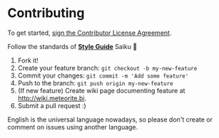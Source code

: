 # Contributing

To get started, [sign the Contributor License Agreement](https://www.clahub.com/agreements/OSBI/saiku-ui).

Follow the standards of [**Style Guide**](https://github.com/OSBI/saiku-styleguide) Saiku :metal:

1. Fork it!
2. Create your feature branch: `git checkout -b my-new-feature`
3. Commit your changes: `git commit -m 'Add some feature'`
4. Push to the branch: `git push origin my-new-feature`
5. (If new feature) Create wiki page documenting feature at http://wiki.meteorite.bi.
6. Submit a pull request :)

English is the universal language nowadays, so please don't create or comment on issues using another language.
